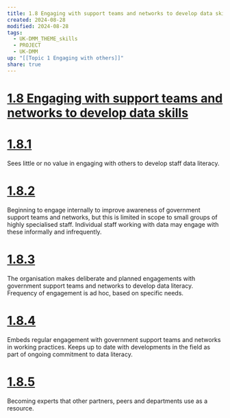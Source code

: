 ```yaml
---
title: 1.8 Engaging with support teams and networks to develop data skills
created: 2024-08-28
modified: 2024-08-28
tags:
  - UK-DMM_THEME_skills
  - PROJECT
  - UK-DMM
up: "[[Topic 1 Engaging with others]]"
share: true
---
```

# [1.8 Engaging with support teams and networks to develop data skills](1.8%20Engaging%20with%20support%20teams%20and%20networks%20to%20develop%20data%20skills.md)
# [1.8.1](1.8.1.md)

Sees little or no value in engaging with others to develop staff data literacy.

# [1.8.2](1.8.2.md)

Beginning to engage internally to improve awareness of government support teams and networks, but this is limited in scope to small groups of highly specialised staff. Individual staff working with data may engage with these informally and infrequently.

# [1.8.3](1.8.3.md)

The organisation makes deliberate and planned engagements with government support teams and networks to develop data literacy. Frequency of engagement is ad hoc, based on specific needs.

# [1.8.4](1.8.4.md)

Embeds regular engagement with government support teams and networks in working practices. Keeps up to date with developments in the field as part of ongoing commitment to data literacy.

# [1.8.5](1.8.5.md)

Becoming experts that other partners, peers and departments use as a resource.
